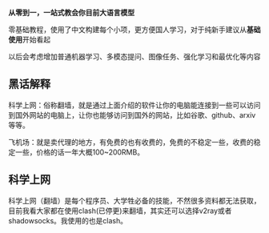 **从零到一，一站式教会你目前大语言模型**

零基础教程，使用了中文构建每个小项，更方便国人学习，对于纯新手建议从**基础使用**开始看起

以后会考虑增加普通机器学习、多模态提问、图像任务、强化学习和最优化等内容

## 黑话解释
科学上网：俗称翻墙，就是通过上面介绍的软件让你的电脑能连接到一些可以访问到国外网站的电脑上，让你也能够访问到国外的网站，比如谷歌、github、arxiv等等。

飞机场：就是卖代理的地方，有免费的也有收费的，免费的不稳定一些，收费的稳定一些，价格的话一年大概100~200RMB。

## 科学上网
科学上网（翻墙）是每个程序员、大学牲必备的技能，不然很多资料都无法获取，目前我看大家都在使用clash(已停更)来翻墙，其实还可以选择v2ray或者shadowsocks。我使用的也是clash。

